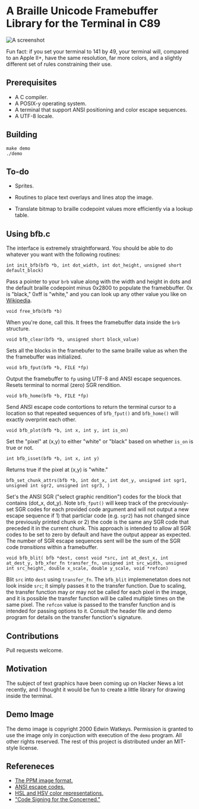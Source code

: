 # A Braille Unicode Framebuffer Library for the Terminal in C89

![A screenshot](https://poseur.com/the-game-of-life-beatriz-et-madeleine-in-braille.png)

Fun fact: if you set your terminal to 141 by 49, your terminal will,
compared to an Apple II+, have the same resolution, far more colors,
and a slightly different set of rules constraining their use.


## Prerequisites

* A C compiler.
* A POSIX-y operating system.
* A terminal that support ANSI positioning and color escape sequences.
* A UTF-8 locale.

## Building

```
make demo
./demo
```

## To-do

* Sprites.

* Routines to place text overlays and lines atop the image.

* Translate bitmap to braille codepoint values more efficiently via a
  lookup table.

## Using bfb.c

The interface is extremely straightforward. You should be able to do
whatever you want with the following routines:

`int init_bfb(bfb *b, int dot_width, int dot_height, unsigned short default_block)`

Pass a pointer to your `brb` value along with the width and height in
dots and the default braille codepoint minus 0x2800 to populate the
framebbuffer. 0x is "black," 0xff is "white," and you can look up any
other value you like on
[Wikipedia](https://en.wikipedia.org/wiki/Braille_Patterns#Identifying,_naming_and_ordering).

`void free_bfb(bfb *b)`

When you're done, call this. It frees the framebuffer data inside the
`brb` structure.

`void bfb_clear(bfb *b, unsigned short block_value)`

Sets all the blocks in the framebufer to the same braille value as
when the the framebuffer was initialized.

`void bfb_fput(bfb *b, FILE *fp)`

Output the framebuffer to `fp` using UTF-8 and ANSI escape
sequences. Resets terminal to normal (zero) SGR rendition.

`void bfb_home(bfb *b, FILE *fp)`

Send ANSI escape code contortions to return the terminal cursor to a
location so that repeated sequences of `bfb_fput()` and `bfb_home()`
will exactly overprint each other.

`void bfb_plot(bfb *b, int x, int y, int is_on)`

Set the "pixel" at (x,y) to either "white" or "black" based on whether
`is_on` is true or not.

`int bfb_isset(bfb *b, int x, int y)`

Returns true if the pixel at (x,y) is "white."

`bfb_set_chunk_attrs(bfb *b, int dot_x, int dot_y, unsigned int sgr1, unsigned int sgr2, unsigned int sgr3, )`

Set's the ANSI SGR ("select graphic rendition") codes for the block
that contains (dot_x, dot_y). Note `bfb_fput()` will keep track of the
precviously-set SGR codes for each provided code argument and will not
output a new escape sequence if 1) that particlar code (e.g. `sgr2`)
has not changed since the previously printed chunk or 2) the code is
the same any SGR code that preceded it in the current chunk. This
approach is intended to allow all SGR codes to be set to zero by
default and have the output appear as expected. The number of SGR
escape sequences sent will be the sum of the SGR code _transitions_
within a framebuffer.

`void bfb_blit(
  bfb *dest, const void *src,
  int at_dest_x, int at_dest_y,
  bfb_xfer_fn transfer_fn,
  unsigned int src_width,
  unsigned int src_height,
  double x_scale, double y_scale, void *refcon)`

Blit `src` into `dest` using `transfer_fn`. The `bfb_blit`
implemenetaton does not look inside `src`; it simply passes it to the
transfer function. Due to scaling, the transfer function may or may
not be called for each pixel in the image, and it is possible the
transfer function will be called multiple times on the same pixel. The
`refcon` value is passed to the transfer function and is intended for
passing options to it. Consult the header file and demo program for
details on the transfer function's signature.

## Contributions

Pull requests welcome.

## Motivation

The subject of text graphics have been coming up on Hacker News a lot
recently, and I thought it would be fun to create a little library for
drawing inside the terminal.

## Demo Image

The demo image is copyright 2000 Edwin Watkeys. Permission is granted
to use the image only in conjuction with execution of the `demo`
program. All other rights reserved. The rest of this project is
distributed under an MIT-style license.

## Refereneces

* [The PPM image format.](http://netpbm.sourceforge.net/doc/ppm.html)
* [ANSI escape codes.](https://en.wikipedia.org/wiki/ANSI_escape_code)
* [HSL and HSV color representations.](https://en.wikipedia.org/wiki/HSL_and_HSV)
* ["Code Signing for the Concerned."](https://eclecticlight.co/2019/01/17/code-signing-for-the-concerned-3-signing-an-app/)